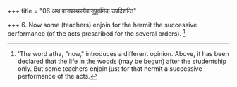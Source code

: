 +++
title = "06 अथ वानप्रस्थस्यैवानुपूर्व्यमेक उपदिशन्ति"

+++
6. Now some (teachers) enjoin for the hermit the successive performance (of the acts prescribed for the several orders). [^4] 


[^4]:  'The word atha, "now," introduces a different opinion. Above, it has been declared that the life in the woods (may be begun) after the studentship only. But some teachers enjoin just for that hermit a successive performance of the acts.
